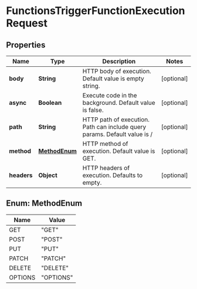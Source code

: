 

# FunctionsTriggerFunctionExecutionRequest


## Properties

| Name | Type | Description | Notes |
|------------ | ------------- | ------------- | -------------|
|**body** | **String** | HTTP body of execution. Default value is empty string. |  [optional] |
|**async** | **Boolean** | Execute code in the background. Default value is false. |  [optional] |
|**path** | **String** | HTTP path of execution. Path can include query params. Default value is / |  [optional] |
|**method** | [**MethodEnum**](#MethodEnum) | HTTP method of execution. Default value is GET. |  [optional] |
|**headers** | **Object** | HTTP headers of execution. Defaults to empty. |  [optional] |



## Enum: MethodEnum

| Name | Value |
|---- | -----|
| GET | &quot;GET&quot; |
| POST | &quot;POST&quot; |
| PUT | &quot;PUT&quot; |
| PATCH | &quot;PATCH&quot; |
| DELETE | &quot;DELETE&quot; |
| OPTIONS | &quot;OPTIONS&quot; |



